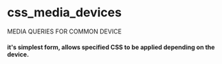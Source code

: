 # css_media_devices
MEDIA QUERIES FOR COMMON DEVICE 

<h4>it's simplest form, allows specified CSS to be applied depending on the device.</h4>
